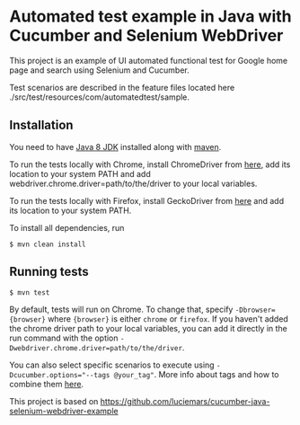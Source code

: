 # Automated test example in Java with Cucumber and Selenium WebDriver #

This project is an example of UI automated functional test for Google home page and search using Selenium and Cucumber.

Test scenarios are described in the feature files located here ./src/test/resources/com/automatedtest/sample.

## Installation ##

You need to have [Java 8 JDK](https://www.oracle.com/technetwork/java/javase/downloads/jdk8-downloads-2133151.html) installed along with [maven](https://maven.apache.org/download.cgi).

To run the tests locally with Chrome, install ChromeDriver from [here](http://chromedriver.chromium.org), add its location to your system PATH and add webdriver.chrome.driver=path/to/the/driver to your local variables.

To run the tests locally with Firefox, install GeckoDriver from [here](https://github.com/mozilla/geckodriver/releases) and add its location to your system PATH.

To install all dependencies, run 

```console
$ mvn clean install
```

## Running tests ##

```console
$ mvn test
```

By default, tests will run on Chrome. To change that, specify `-Dbrowser={browser}` where `{browser}` is either `chrome` or `firefox`. If you haven't added the chrome driver path to your local variables, you can add it directly in the run command with the option `-Dwebdriver.chrome.driver=path/to/the/driver`.

You can also select specific scenarios to execute using `-Dcucumber.options="--tags @your_tag"`. More info about tags and how to combine them [here](https://github.com/cucumber/cucumber/tree/master/tag-expressions).

This project is based on https://github.com/luciemars/cucumber-java-selenium-webdriver-example
